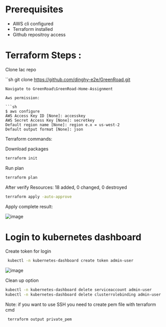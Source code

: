 
# Prerequisites

- AWS cli configured
- Terraform installed
- Github repositroy access



# Terraform Steps : 

Clone Iac repo

``sh
git clone https://github.com/dinghy-e2e/GreenRoad.git
```
Navigate to GreenRoad\GreenRoad-Home-Assignment

Aws permission:

```sh
$ aws configure
AWS Access Key ID [None]: accesskey
AWS Secret Access Key [None]: secretkey
Default region name [None]: region e.x = us-west-2
Default output format [None]: json
```

Terraform commands:

Download packages
```sh
terraform init
```
Run plan
```sh
terraform plan
```
After verify Resources: 18 added, 0 changed, 0 destroyed

```sh
terraform apply -auto-approve
```
Apply complete result:

![image](https://github.com/dinghy-e2e/GreenRoad/assets/103927731/a5ee67d0-91cb-42fd-90f5-25094dfc553f)


# Login to kubernetes dashboard

Create token for login

```sh
 kubectl -n kubernetes-dashboard create token admin-user
```
![image](https://github.com/dinghy-e2e/GreenRoad/assets/103927731/ae5313a7-c449-4c9b-9418-67b7609c4982)

Clean up option

```sh
kubectl -n kubernetes-dashboard delete serviceaccount admin-user
kubectl -n kubernetes-dashboard delete clusterrolebinding admin-user
```

Note:
if you want to use SSH you need to create pem file with terraform cmd

```sh
 terraform output private_pem
```
